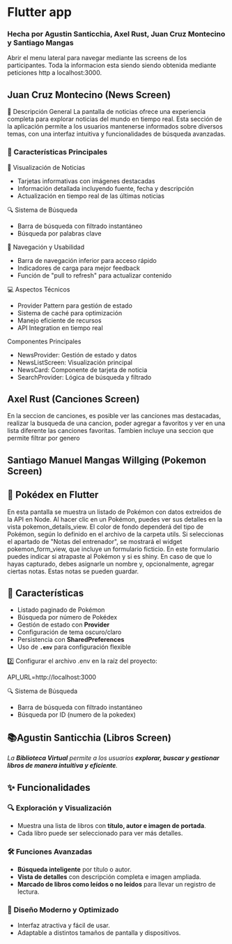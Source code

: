 # Flutter app

### Hecha por Agustin Santicchia, Axel Rust, Juan Cruz Montecino y Santiago Mangas

Abrir el menu lateral para navegar mediante las screens de los participantes.
Toda la informacion esta siendo siendo obtenida mediante peticiones http a localhost:3000.

## Juan Cruz Montecino (News Screen)
📱 Descripción General
La pantalla de noticias ofrece una experiencia completa para explorar noticias del mundo en tiempo real. Esta sección de la aplicación permite a los usuarios mantenerse informados sobre diversos temas, con una interfaz intuitiva y funcionalidades de búsqueda avanzadas.

### 🚀 Características Principales

📰 Visualización de Noticias

- Tarjetas informativas con imágenes destacadas
- Información detallada incluyendo fuente, fecha y descripción
- Actualización en tiempo real de las últimas noticias

🔍 Sistema de Búsqueda

- Barra de búsqueda con filtrado instantáneo
- Búsqueda por palabras clave

🎯 Navegación y Usabilidad

- Barra de navegación inferior para acceso rápido
- Indicadores de carga para mejor feedback
- Función de "pull to refresh" para actualizar contenido

💻 Aspectos Técnicos
- Provider Pattern para gestión de estado
- Sistema de caché para optimización
- Manejo eficiente de recursos
- API Integration en tiempo real

Componentes Principales
- NewsProvider: Gestión de estado y datos
- NewsListScreen: Visualización principal
- NewsCard: Componente de tarjeta de noticia
- SearchProvider: Lógica de búsqueda y filtrado

## Axel Rust (Canciones Screen)
En la seccion de canciones, es posible ver las canciones mas destacadas, realizar la busqueda de una cancion, poder agregar a favoritos y ver en una lista diferente las canciones favoritas. Tambien incluye una seccion que permite filtrar por genero

## Santiago Manuel Mangas Willging (Pokemon Screen)
## 📖 Pokédex en Flutter  
En esta pantalla se muestra un listado de Pokémon con datos extreidos de la API en Node. Al hacer clic en un Pokémon, puedes ver sus detalles en la vista pokemon_details_view. El color de fondo dependerá del tipo de Pokémon, según lo definido en el archivo de la carpeta utils.
Si seleccionas el apartado de "Notas del entrenador", se mostrará el widget pokemon_form_view, que incluye un formulario ficticio. En este formulario puedes indicar si atrapaste al Pokémon y si es shiny. En caso de que lo hayas capturado, debes asignarle un nombre y, opcionalmente, agregar ciertas notas. Estas notas se pueden guardar.
## 🚀 **Características**
- Listado paginado de Pokémon  
- Búsqueda por número de Pokédex  
- Gestión de estado con **Provider**  
- Configuración de tema oscuro/claro  
- Persistencia con **SharedPreferences**  
- Uso de **`.env`** para configuración flexible

2️⃣ Configurar el archivo .env en la raíz del proyecto:

API_URL=http://localhost:3000

🔍 Sistema de Búsqueda

- Barra de búsqueda con filtrado instantáneo
- Búsqueda por ID (numero de la pokedex)

## 📚Agustin Santicchia (Libros Screen)

*La **Biblioteca Virtual** permite a los usuarios **explorar, buscar y gestionar libros de manera intuitiva y eficiente**.*

## ✨ Funcionalidades  

### 🔍 **Exploración y Visualización**  
- Muestra una lista de libros con **título, autor e imagen de portada**.  
- Cada libro puede ser seleccionado para ver más detalles.  

### 🛠 **Funciones Avanzadas**  
- **Búsqueda inteligente** por título o autor.  
- **Vista de detalles** con descripción completa e imagen ampliada.  
- **Marcado de libros como leídos o no leídos** para llevar un registro de lectura.  

### 🎨 **Diseño Moderno y Optimizado**  
- Interfaz atractiva y fácil de usar.  
- Adaptable a distintos tamaños de pantalla y dispositivos.  
